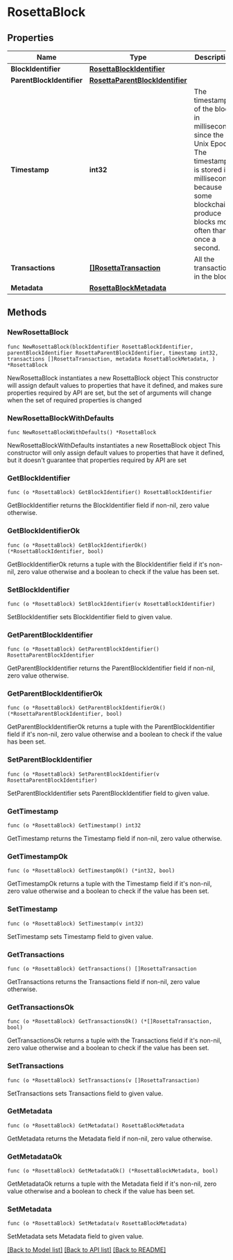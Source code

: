 # RosettaBlock

## Properties

Name | Type | Description | Notes
------------ | ------------- | ------------- | -------------
**BlockIdentifier** | [**RosettaBlockIdentifier**](RosettaBlockIdentifier.md) |  | 
**ParentBlockIdentifier** | [**RosettaParentBlockIdentifier**](RosettaParentBlockIdentifier.md) |  | 
**Timestamp** | **int32** | The timestamp of the block in milliseconds since the Unix Epoch. The timestamp is stored in milliseconds because some blockchains produce blocks more often than once a second. | 
**Transactions** | [**[]RosettaTransaction**](RosettaTransaction.md) | All the transactions in the block | 
**Metadata** | [**RosettaBlockMetadata**](RosettaBlockMetadata.md) |  | 

## Methods

### NewRosettaBlock

`func NewRosettaBlock(blockIdentifier RosettaBlockIdentifier, parentBlockIdentifier RosettaParentBlockIdentifier, timestamp int32, transactions []RosettaTransaction, metadata RosettaBlockMetadata, ) *RosettaBlock`

NewRosettaBlock instantiates a new RosettaBlock object
This constructor will assign default values to properties that have it defined,
and makes sure properties required by API are set, but the set of arguments
will change when the set of required properties is changed

### NewRosettaBlockWithDefaults

`func NewRosettaBlockWithDefaults() *RosettaBlock`

NewRosettaBlockWithDefaults instantiates a new RosettaBlock object
This constructor will only assign default values to properties that have it defined,
but it doesn't guarantee that properties required by API are set

### GetBlockIdentifier

`func (o *RosettaBlock) GetBlockIdentifier() RosettaBlockIdentifier`

GetBlockIdentifier returns the BlockIdentifier field if non-nil, zero value otherwise.

### GetBlockIdentifierOk

`func (o *RosettaBlock) GetBlockIdentifierOk() (*RosettaBlockIdentifier, bool)`

GetBlockIdentifierOk returns a tuple with the BlockIdentifier field if it's non-nil, zero value otherwise
and a boolean to check if the value has been set.

### SetBlockIdentifier

`func (o *RosettaBlock) SetBlockIdentifier(v RosettaBlockIdentifier)`

SetBlockIdentifier sets BlockIdentifier field to given value.


### GetParentBlockIdentifier

`func (o *RosettaBlock) GetParentBlockIdentifier() RosettaParentBlockIdentifier`

GetParentBlockIdentifier returns the ParentBlockIdentifier field if non-nil, zero value otherwise.

### GetParentBlockIdentifierOk

`func (o *RosettaBlock) GetParentBlockIdentifierOk() (*RosettaParentBlockIdentifier, bool)`

GetParentBlockIdentifierOk returns a tuple with the ParentBlockIdentifier field if it's non-nil, zero value otherwise
and a boolean to check if the value has been set.

### SetParentBlockIdentifier

`func (o *RosettaBlock) SetParentBlockIdentifier(v RosettaParentBlockIdentifier)`

SetParentBlockIdentifier sets ParentBlockIdentifier field to given value.


### GetTimestamp

`func (o *RosettaBlock) GetTimestamp() int32`

GetTimestamp returns the Timestamp field if non-nil, zero value otherwise.

### GetTimestampOk

`func (o *RosettaBlock) GetTimestampOk() (*int32, bool)`

GetTimestampOk returns a tuple with the Timestamp field if it's non-nil, zero value otherwise
and a boolean to check if the value has been set.

### SetTimestamp

`func (o *RosettaBlock) SetTimestamp(v int32)`

SetTimestamp sets Timestamp field to given value.


### GetTransactions

`func (o *RosettaBlock) GetTransactions() []RosettaTransaction`

GetTransactions returns the Transactions field if non-nil, zero value otherwise.

### GetTransactionsOk

`func (o *RosettaBlock) GetTransactionsOk() (*[]RosettaTransaction, bool)`

GetTransactionsOk returns a tuple with the Transactions field if it's non-nil, zero value otherwise
and a boolean to check if the value has been set.

### SetTransactions

`func (o *RosettaBlock) SetTransactions(v []RosettaTransaction)`

SetTransactions sets Transactions field to given value.


### GetMetadata

`func (o *RosettaBlock) GetMetadata() RosettaBlockMetadata`

GetMetadata returns the Metadata field if non-nil, zero value otherwise.

### GetMetadataOk

`func (o *RosettaBlock) GetMetadataOk() (*RosettaBlockMetadata, bool)`

GetMetadataOk returns a tuple with the Metadata field if it's non-nil, zero value otherwise
and a boolean to check if the value has been set.

### SetMetadata

`func (o *RosettaBlock) SetMetadata(v RosettaBlockMetadata)`

SetMetadata sets Metadata field to given value.



[[Back to Model list]](../README.md#documentation-for-models) [[Back to API list]](../README.md#documentation-for-api-endpoints) [[Back to README]](../README.md)


